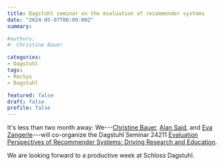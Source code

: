 ```yaml
---
title: Dagstuhl seminar on the evaluation of recommender systems 
date: "2024-05-07T00:00:00Z"
summary:

#authors:
#- Christine Bauer 

categories:
- Dagstuhl
tags: 
- RecSys
- Dagstuhl

featured: false
draft: false
profile: false
---
```



It's less than two month away: We---[Christine Bauer](https://christinebauer.eu), [Alan Said](https://alansaid.com), and [Eva Zangerle](https://evazangerle.at)---will co-organize the Dagstuhl Seminar 24211 [Evaluation Perspectives of Recommender Systems: Driving Research and Education](https://www.dagstuhl.de/24211).

We are looking forward to a productive week at Schloss Dagstuhl.